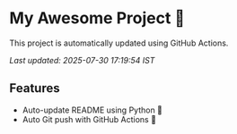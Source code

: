 # My Awesome Project 🚀

This project is automatically updated using GitHub Actions.

_Last updated: 2025-07-30 17:19:54 IST_

## Features
- Auto-update README using Python 🐍
- Auto Git push with GitHub Actions 🤖
